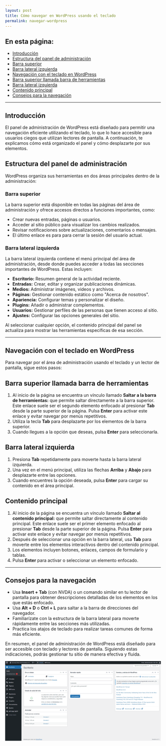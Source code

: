 ```yaml
---
layout: post
title: Cómo navegar en WordPress usando el teclado
permalink: navegar-wordpress
---
```


## En esta página:

- [Introducción](#introducción)
- [Estructura del panel de administración](#estructura-del-panel-de-administración)
- [Barra superior](#barra-superior)
- [Barra lateral izquierda](#barra-lateral-izquierda)
- [Navegación con el teclado en WordPress](#navegación-con-el-teclado-en-wordpress)
- [Barra superior llamada barra de herramientas](#barra-superior-llamada-barra-de-herramientas)
- [Barra lateral izquierda](#barra-lateral-izquierda)
- [Contenido principal](#contenido-principal)
- [Consejos para la navegación](#consejos-para-la-navegación)

---

## Introducción

El panel de administración de WordPress está diseñado para permitir una navegación eficiente utilizando el teclado, lo que lo hace accesible para usuarios ciegos que utilizan lectores de pantalla. A continuación, te explicamos cómo está organizado el panel y cómo desplazarte por sus elementos.

## Estructura del panel de administración

WordPress organiza sus herramientas en dos áreas principales dentro de la administración:

### Barra superior

La barra superior está disponible en todas las páginas del área de administración y ofrece accesos directos a funciones importantes, como:

- Crear nuevas entradas, páginas o usuarios.
- Acceder al sitio público para visualizar los cambios realizados.
- Revisar notificaciones sobre actualizaciones, comentarios o mensajes.
- El último enlace es para para cerrar la sesión del usuario actual.

### Barra lateral izquierda

La barra lateral izquierda contiene el menú principal del área de administración, desde donde puedes acceder a todas las secciones importantes de WordPress. Estas incluyen:

- **Escritorio:** Resumen general de la actividad reciente.
- **Entradas:** Crear, editar y organizar publicaciones dinámicas.
- **Medios:** Administrar imágenes, videos y archivos.
- **Páginas:** Gestionar contenido estático como "Acerca de nosotros".
- **Apariencia:** Configurar temas y personalizar el diseño.
- **Plugins:** Añadir o administrar complementos.
- **Usuarios:** Gestionar perfiles de las personas que tienen acceso al sitio.
- **Ajustes:** Configurar las opciones generales del sitio.

Al seleccionar cualquier opción, el contenido principal del panel se actualiza para mostrar las herramientas específicas de esa sección.

---

## Navegación con el teclado en WordPress

Para navegar por el área de administración usando el teclado y un lector de pantalla, sigue estos pasos:

## Barra superior llamada barra de herramientas

1. Al inicio de la página se encuentra un vínculo llamado **Saltar a la barra de herramientas:** que permite saltar directamente a la barra superior. Este enlace suele ser el segundo elemento enfocado al presionar **Tab** desde la parte superior de la página. Pulsa **Enter** para activar este enlace y evitar navegar por menús repetitivos.
2. Utiliza la tecla **Tab** para desplazarte por los elementos de la barra superior.
3. Cuando llegues a la opción que deseas, pulsa **Enter** para seleccionarla.

## Barra lateral izquierda

1. Presiona **Tab** repetidamente para moverte hasta la barra lateral izquierda.
2. Una vez en el menú principal, utiliza las flechas **Arriba** y **Abajo** para desplazarte entre las opciones.
3. Cuando encuentres la opción deseada, pulsa **Enter** para cargar su contenido en el área principal.

## Contenido principal

1. Al inicio de la página se encuentra un vínculo llamado **Saltar al contenido principal:** que permite saltar directamente al contenido principal. Este enlace suele ser el primer elemento enfocado al presionar **Tab** desde la parte superior de la página. Pulsa **Enter** para activar este enlace y evitar navegar por menús repetitivos.
2. Después de seleccionar una opción en la barra lateral, usa **Tab** para moverte entre los elementos interactivos dentro del contenido principal.
3. Los elementos incluyen botones, enlaces, campos de formulario y tablas.
4. Pulsa **Enter** para activar o seleccionar un elemento enfocado.

---

## Consejos para la navegación

- Usa **Insert + Tab** (con NVDA) o un comando similar en tu lector de pantalla para obtener descripciones detalladas de los elementos en los que estás enfocado.
- Usa **Alt + D** o **Ctrl + L** para saltar a la barra de direcciones del navegador.
- Familiarízate con la estructura de la barra lateral para moverte rápidamente entre las secciones más utilizadas.
- Practica los atajos de teclado para realizar tareas comunes de forma más eficiente.

En resumen, el panel de administración de WordPress está diseñado para ser accesible con teclado y lectores de pantalla. Siguiendo estas indicaciones, podrás gestionar tu sitio de manera efectiva y fluida.

![Captura de pantalla del área de administración de WordPress donde se muestra la barra superior, la barra lateral izquierda y el área de contenido.](images/navegar-wordpress.png)
